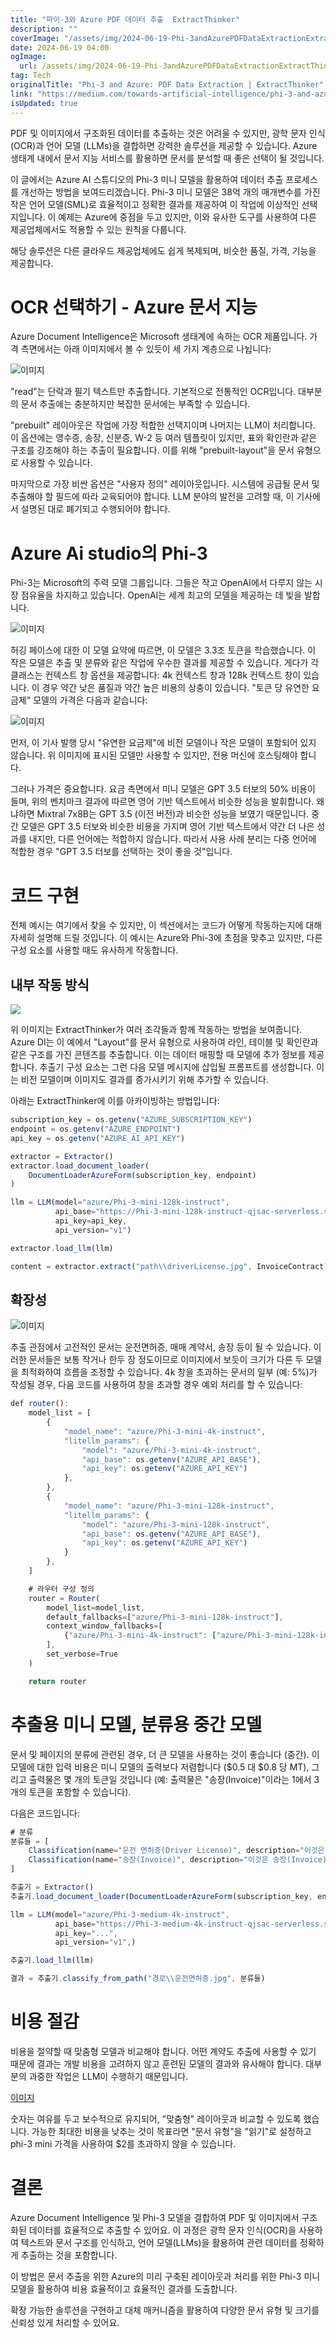 ```yaml
---
title: "파이-3와 Azure PDF 데이터 추출  ExtractThinker"
description: ""
coverImage: "/assets/img/2024-06-19-Phi-3andAzurePDFDataExtractionExtractThinker_0.png"
date: 2024-06-19 04:00
ogImage: 
  url: /assets/img/2024-06-19-Phi-3andAzurePDFDataExtractionExtractThinker_0.png
tag: Tech
originalTitle: "Phi-3 and Azure: PDF Data Extraction | ExtractThinker"
link: "https://medium.com/towards-artificial-intelligence/phi-3-and-azure-pdf-data-extraction-extractthinker-cb490a095adb"
isUpdated: true
---
```






PDF 및 이미지에서 구조화된 데이터를 추출하는 것은 어려울 수 있지만, 광학 문자 인식 (OCR)과 언어 모델 (LLMs)을 결합하면 강력한 솔루션을 제공할 수 있습니다. Azure 생태계 내에서 문서 지능 서비스를 활용하면 문서를 분석할 때 좋은 선택이 될 것입니다.

이 글에서는 Azure AI 스튜디오의 Phi-3 미니 모델을 활용하여 데이터 추출 프로세스를 개선하는 방법을 보여드리겠습니다. Phi-3 미니 모델은 38억 개의 매개변수를 가진 작은 언어 모델(SML)로 효율적이고 정확한 결과를 제공하여 이 작업에 이상적인 선택지입니다. 이 예제는 Azure에 중점을 두고 있지만, 이와 유사한 도구를 사용하여 다른 제공업체에서도 적용할 수 있는 원칙을 다룹니다.

해당 솔루션은 다른 클라우드 제공업체에도 쉽게 복제되며, 비슷한 품질, 가격, 기능을 제공합니다.

# OCR 선택하기 - Azure 문서 지능

<div class="content-ad"></div>

Azure Document Intelligence은 Microsoft 생태계에 속하는 OCR 제품입니다. 가격 측면에서는 아래 이미지에서 볼 수 있듯이 세 가지 계층으로 나뉩니다:

![이미지](/assets/img/2024-06-19-Phi-3andAzurePDFDataExtractionExtractThinker_0.png)

"read"는 단락과 필기 텍스트만 추출합니다. 기본적으로 전통적인 OCR입니다. 대부분의 문서 추출에는 충분하지만 복잡한 문서에는 부족할 수 있습니다.

"prebuilt" 레이아웃은 작업에 가장 적합한 선택지이며 나머지는 LLM이 처리합니다. 이 옵션에는 영수증, 송장, 신분증, W-2 등 여러 템플릿이 있지만, 표와 확인란과 같은 구조를 강조해야 하는 추출이 필요합니다. 이를 위해 "prebuilt-layout"을 문서 유형으로 사용할 수 있습니다.

<div class="content-ad"></div>

마지막으로 가장 비싼 옵션은 "사용자 정의" 레이아웃입니다. 시스템에 공급될 문서 및 추출해야 할 필드에 따라 교육되어야 합니다. LLM 분야의 발전을 고려할 때, 이 기사에서 설명된 대로 폐기되고 수행되어야 합니다.

# Azure Ai studio의 Phi-3

Phi-3는 Microsoft의 주력 모델 그룹입니다. 그들은 작고 OpenAI에서 다루지 않는 시장 점유율을 차지하고 있습니다. OpenAI는 세계 최고의 모델을 제공하는 데 빛을 발합니다.

![이미지](/assets/img/2024-06-19-Phi-3andAzurePDFDataExtractionExtractThinker_1.png)

<div class="content-ad"></div>

허깅 페이스에 대한 이 모델 요약에 따르면, 이 모델은 3.3조 토큰을 학습했습니다. 이 작은 모델은 추출 및 분류와 같은 작업에 우수한 결과를 제공할 수 있습니다. 게다가 각 클래스는 컨텍스트 창 옵션을 제공합니다: 4k 컨텍스트 창과 128k 컨텍스트 창이 있습니다. 이 경우 약간 낮은 품질과 약간 높은 비용의 상충이 있습니다. "토큰 당 유연한 요금제" 모델의 가격은 다음과 같습니다:

![이미지](/assets/img/2024-06-19-Phi-3andAzurePDFDataExtractionExtractThinker_2.png)

먼저, 이 기사 발행 당시 "유연한 요금제"에 비전 모델이나 작은 모델이 포함되어 있지 않습니다. 위 이미지에 표시된 모델만 사용할 수 있지만, 전용 머신에 호스팅해야 합니다.

그러나 가격은 중요합니다. 요금 측면에서 미니 모델은 GPT 3.5 터보의 50% 비용이 들며, 위의 벤치마크 결과에 따르면 영어 기반 텍스트에서 비슷한 성능을 발휘합니다. 왜냐하면 Mixtral 7x8B는 GPT 3.5 (이전 버전)과 비슷한 성능을 보였기 때문입니다. 중간 모델은 GPT 3.5 터보와 비슷한 비용을 가지며 영어 기반 텍스트에서 약간 더 나은 성과를 내지만, 다른 언어에는 적합하지 않습니다. 따라서 사용 사례 분리는 다중 언어에 적합한 경우 "GPT 3.5 터보를 선택하는 것이 좋을 것"입니다.

<div class="content-ad"></div>

# 코드 구현

전체 예시는 여기에서 찾을 수 있지만, 이 섹션에서는 코드가 어떻게 작동하는지에 대해 자세히 설명해 드릴 것입니다. 이 예시는 Azure와 Phi-3에 초점을 맞추고 있지만, 다른 구성 요소를 사용할 때도 유사하게 작동합니다.

## 내부 작동 방식

<img src="/assets/img/2024-06-19-Phi-3andAzurePDFDataExtractionExtractThinker_3.png" />

<div class="content-ad"></div>

위 이미지는 ExtractThinker가 여러 조각들과 함께 작동하는 방법을 보여줍니다. Azure DI는 이 예에서 "Layout"를 문서 유형으로 사용하여 라인, 테이블 및 확인란과 같은 구조를 가진 콘텐츠를 추출합니다. 이는 데이터 매핑할 때 모델에 추가 정보를 제공합니다. 추출기 구성 요소는 그런 다음 모델 메시지에 삽입될 프롬프트를 생성합니다. 이는 비전 모델이며 이미지도 결과를 증가시키기 위해 추가할 수 있습니다.

아래는 ExtractThinker에 이를 아카이빙하는 방법입니다:

```js
subscription_key = os.getenv("AZURE_SUBSCRIPTION_KEY")
endpoint = os.getenv("AZURE_ENDPOINT")
api_key = os.getenv("AZURE_AI_API_KEY")

extractor = Extractor()
extractor.load_document_loader(
    DocumentLoaderAzureForm(subscription_key, endpoint)
)

llm = LLM(model="azure/Phi-3-mini-128k-instruct",
          api_base="https://Phi-3-mini-128k-instruct-qjsac-serverless.swedencentral.inference.ai.azure.com",
          api_key=api_key,
          api_version="v1")

extractor.load_llm(llm)

content = extractor.extract("path\\driverLicense.jpg", InvoiceContract)
```

## 확장성

<div class="content-ad"></div>


![이미지](/assets/img/2024-06-19-Phi-3andAzurePDFDataExtractionExtractThinker_4.png)

추출 관점에서 고전적인 문서는 운전면허증, 매매 계약서, 송장 등이 될 수 있습니다. 이러한 문서들은 보통 작거나 한두 장 정도이므로 이미지에서 보듯이 크기가 다른 두 모델을 최적화하여 흐름을 조정할 수 있습니다. 4k 창을 초과하는 문서의 일부 (예: 5%)가 작성될 경우, 다음 코드를 사용하여 창을 초과할 경우 예외 처리를 할 수 있습니다:

```js
def router():
    model_list = [
        {
            "model_name": "azure/Phi-3-mini-4k-instruct",
            "litellm_params": {
                "model": "azure/Phi-3-mini-4k-instruct",
                "api_base": os.getenv("AZURE_API_BASE"),
                "api_key": os.getenv("AZURE_API_KEY")
            },
        },
        {
            "model_name": "azure/Phi-3-mini-128k-instruct",
            "litellm_params": {
                "model": "azure/Phi-3-mini-128k-instruct",
                "api_base": os.getenv("AZURE_API_BASE"),
                "api_key": os.getenv("AZURE_API_KEY")
            }
        },
    ]

    # 라우터 구성 정의
    router = Router(
        model_list=model_list,
        default_fallbacks=["azure/Phi-3-mini-128k-instruct"],
        context_window_fallbacks=[
            {"azure/Phi-3-mini-4k-instruct": ["azure/Phi-3-mini-128k-instruct"]},
        ],
        set_verbose=True
    )

    return router
```

# 추출용 미니 모델, 분류용 중간 모델


<div class="content-ad"></div>

문서 및 페이지의 분류에 관련된 경우, 더 큰 모델을 사용하는 것이 좋습니다 (중간). 이 모델에 대한 입력 비용은 미니 모델의 출력보다 저렴합니다 ($0.5 대 $0.8 당 MT), 그리고 출력물은 몇 개의 토큰일 것입니다 (예: 출력물은 "송장(Invoice)"이라는 1에서 3개의 토큰을 포함할 수 있습니다).

다음은 코드입니다:

```js
# 분류
분류들 = [
    Classification(name="운전 면허증(Driver License)", description="이것은 운전 면허증입니다"),
    Classification(name="송장(Invoice)", description="이것은 송장(Invoice)입니다"),
]

추출기 = Extractor()
추출기.load_document_loader(DocumentLoaderAzureForm(subscription_key, endpoint))

llm = LLM(model="azure/Phi-3-medium-4k-instruct",
          api_base="https://Phi-3-medium-4k-instruct-qjsac-serverless.swedencentral.inference.ai.azure.com",
          api_key="...",
          api_version="v1",)

추출기.load_llm(llm)

결과 = 추출기.classify_from_path("경로\\운전면허증.jpg", 분류들)
```

# 비용 절감

<div class="content-ad"></div>

비용을 절약할 때 맞춤형 모델과 비교해야 합니다. 어떤 계약도 추출에 사용할 수 있기 때문에 결과는 개발 비용을 고려하지 않고 훈련된 모델의 결과와 유사해야 합니다. 대부분의 과중한 작업은 LLM이 수행하기 때문입니다.

[이미지](/assets/img/2024-06-19-Phi-3andAzurePDFDataExtractionExtractThinker_5.png)

숫자는 여유를 두고 보수적으로 유지되어, "맞춤형" 레이아웃과 비교할 수 있도록 했습니다. 가능한 최대한 비용을 낮추는 것이 목표라면 "문서 유형"을 "읽기"로 설정하고 phi-3 mini 가격을 사용하여 $2를 초과하지 않을 수 있습니다.

# 결론

<div class="content-ad"></div>

Azure Document Intelligence 및 Phi-3 모델을 결합하여 PDF 및 이미지에서 구조화된 데이터를 효율적으로 추출할 수 있어요. 이 과정은 광학 문자 인식(OCR)을 사용하여 텍스트와 문서 구조를 인식하고, 언어 모델(LLMs)을 활용하여 관련 데이터를 정확하게 추출하는 것을 포함합니다.

이 방법은 문서 추출을 위한 Azure의 미리 구축된 레이아웃과 처리를 위한 Phi-3 미니 모델을 활용하여 비용 효율적이고 효율적인 결과를 도출합니다.

확장 가능한 솔루션을 구현하고 대체 매커니즘을 활용하여 다양한 문서 유형 및 크기를 신뢰성 있게 처리할 수 있어요.